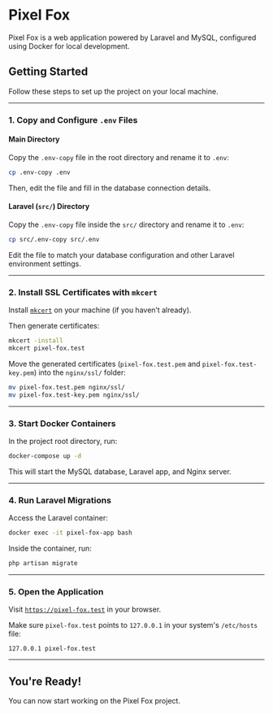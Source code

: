 # Pixel Fox

Pixel Fox is a web application powered by Laravel and MySQL, configured using Docker for local development.

## Getting Started

Follow these steps to set up the project on your local machine.

---

### 1. Copy and Configure `.env` Files

#### Main Directory

Copy the `.env-copy` file in the root directory and rename it to `.env`:

```bash
cp .env-copy .env
```

Then, edit the file and fill in the database connection details.

#### Laravel (`src/`) Directory

Copy the `.env-copy` file inside the `src/` directory and rename it to `.env`:

```bash
cp src/.env-copy src/.env
```

Edit the file to match your database configuration and other Laravel environment settings.

---

### 2. Install SSL Certificates with `mkcert`

Install [`mkcert`](https://github.com/FiloSottile/mkcert) on your machine (if you haven’t already).

Then generate certificates:

```bash
mkcert -install
mkcert pixel-fox.test
```

Move the generated certificates (`pixel-fox.test.pem` and `pixel-fox.test-key.pem`) into the `nginx/ssl/` folder:

```bash
mv pixel-fox.test.pem nginx/ssl/
mv pixel-fox.test-key.pem nginx/ssl/
```

---

### 3. Start Docker Containers

In the project root directory, run:

```bash
docker-compose up -d
```

This will start the MySQL database, Laravel app, and Nginx server.

---

### 4. Run Laravel Migrations

Access the Laravel container:

```bash
docker exec -it pixel-fox-app bash
```

Inside the container, run:

```bash
php artisan migrate
```

---

### 5. Open the Application

Visit [`https://pixel-fox.test`](https://pixel-fox.test) in your browser.

Make sure `pixel-fox.test` points to `127.0.0.1` in your system's `/etc/hosts` file:

```
127.0.0.1 pixel-fox.test
```

---

## You're Ready!

You can now start working on the Pixel Fox project.